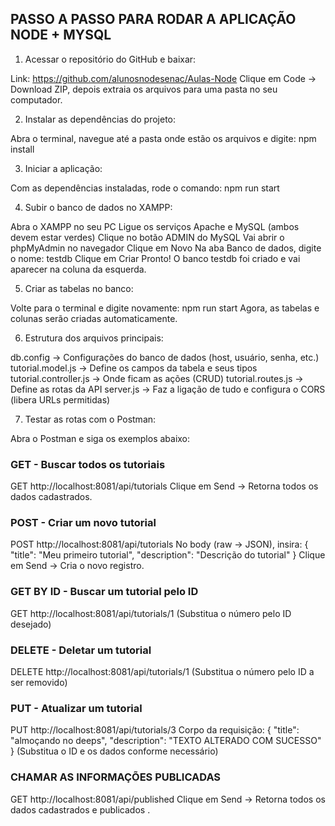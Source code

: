 
 

## PASSO A PASSO PARA RODAR A APLICAÇÃO NODE + MYSQL

1. Acessar o repositório do GitHub e baixar:

Link: https://github.com/alunosnodesenac/Aulas-Node
Clique em Code → Download ZIP, depois extraia os arquivos para uma pasta no seu computador.

2. Instalar as dependências do projeto:

Abra o terminal, navegue até a pasta onde estão os arquivos e digite:
npm install

3. Iniciar a aplicação:

Com as dependências instaladas, rode o comando:
npm run start

4. Subir o banco de dados no XAMPP:

Abra o XAMPP no seu PC
Ligue os serviços Apache e MySQL (ambos devem estar verdes)
Clique no botão ADMIN do MySQL
Vai abrir o phpMyAdmin no navegador
Clique em Novo
Na aba Banco de dados, digite o nome: testdb
Clique em Criar
Pronto! O banco testdb foi criado e vai aparecer na coluna da esquerda.

5. Criar as tabelas no banco:

Volte para o terminal e digite novamente:
npm run start
Agora, as tabelas e colunas serão criadas automaticamente.

6. Estrutura dos arquivos principais:

db.config → Configurações do banco de dados (host, usuário, senha, etc.)
tutorial.model.js → Define os campos da tabela e seus tipos
tutorial.controller.js → Onde ficam as ações (CRUD)
tutorial.routes.js → Define as rotas da API
server.js → Faz a ligação de tudo e configura o CORS (libera URLs permitidas)

7. Testar as rotas com o Postman:

Abra o Postman e siga os exemplos abaixo:
### GET - Buscar todos os tutoriais
GET http://localhost:8081/api/tutorials
Clique em Send → Retorna todos os dados cadastrados.

### POST - Criar um novo tutorial
POST http://localhost:8081/api/tutorials
No body (raw → JSON), insira:
{
  "title": "Meu primeiro tutorial",
  "description": "Descrição do tutorial"
}
Clique em Send → Cria o novo registro.

### GET BY ID - Buscar um tutorial pelo ID
GET http://localhost:8081/api/tutorials/1
(Substitua o número pelo ID desejado)


### DELETE - Deletar um tutorial
DELETE http://localhost:8081/api/tutorials/1
(Substitua o número pelo ID a ser removido)

### PUT - Atualizar um tutorial
PUT http://localhost:8081/api/tutorials/3
Corpo da requisição:
{
  "title": "almoçando no deeps",
  "description": "TEXTO ALTERADO COM SUCESSO"
}
(Substitua o ID e os dados conforme necessário)

### CHAMAR AS INFORMAÇÕES PUBLICADAS
GET http://localhost:8081/api/published
Clique em Send → Retorna todos os dados cadastrados e publicados .





